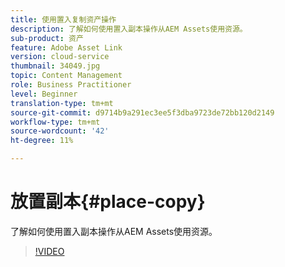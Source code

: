 ```yaml
---
title: 使用置入复制资产操作
description: 了解如何使用置入副本操作从AEM Assets使用资源。
sub-product: 资产
feature: Adobe Asset Link
version: cloud-service
thumbnail: 34049.jpg
topic: Content Management
role: Business Practitioner
level: Beginner
translation-type: tm+mt
source-git-commit: d9714b9a291ec3ee5f3dba9723de72bb120d2149
workflow-type: tm+mt
source-wordcount: '42'
ht-degree: 11%

---
```



# 放置副本{#place-copy}

了解如何使用置入副本操作从AEM Assets使用资源。

>[!VIDEO](https://video.tv.adobe.com/v/34049/?quality=12)
